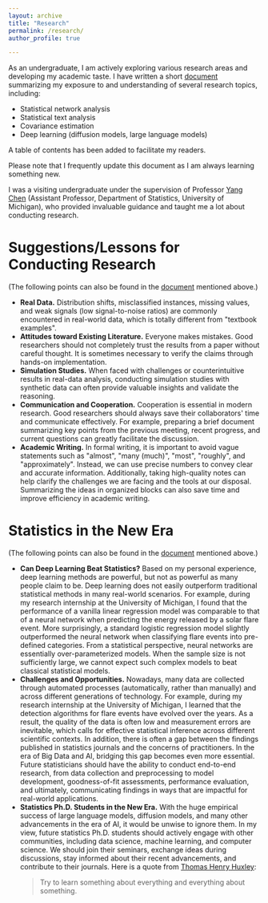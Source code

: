 ```yaml
---
layout: archive
title: "Research"
permalink: /research/
author_profile: true

---
```


As an undergraduate, I am actively exploring various research areas and developing my academic taste. I have written a short <a href="https://jacktangsy.github.io/files/Understanding_of_Research_SiyuanTang.pdf" target="_blank">document</a> summarizing my exposure to and understanding of several research topics, including:

- Statistical network analysis
- Statistical text analysis
- Covariance estimation
- Deep learning (diffusion models, large language models)

A table of contents has been added to facilitate my readers.

Please note that I frequently update this document as I am always learning something new.

I was a visiting undergraduate under the supervision of Professor <a href="https://yangchenfunstatistics.github.io/yangchen.github.io//" target="_blank">Yang Chen</a> (Assistant Professor, Department of Statistics, University of Michigan), who provided invaluable guidance and taught me a lot about conducting research.

Suggestions/Lessons for Conducting Research
====
(The following points can also be found in the <a href="https://jacktangsy.github.io/files/Understanding_of_Research_SiyuanTang.pdf" target="_blank">document</a> mentioned above.)

- **Real Data.** Distribution shifts, misclassified instances, missing values, and weak signals (low signal-to-noise ratios) are commonly encountered in real-world data, which is totally different from "textbook examples".
- **Attitudes toward Existing Literature.** Everyone makes mistakes. Good researchers should not completely trust the results from a paper without careful thought. It is sometimes necessary to verify the claims through hands-on implementation.
- **Simulation Studies.** When faced with challenges or counterintuitive results in real-data analysis, conducting simulation studies with synthetic data can often provide valuable insights and validate the reasoning.
- **Communication and Cooperation.** Cooperation is essential in modern research. Good researchers should always save their collaborators' time and communicate effectively. For example, preparing a brief document summarizing key points from the previous meeting, recent progress, and current questions can greatly facilitate the discussion.
- **Academic Writing.** In formal writing, it is important to avoid vague statements such as "almost", "many (much)", "most", "roughly", and "approximately". Instead, we can use precise numbers to convey clear and accurate information. Additionally, taking high-quality notes can help clarify the challenges we are facing and the tools at our disposal. Summarizing the ideas in organized blocks can also save time and improve efficiency in academic writing.

Statistics in the New Era
====
(The following points can also be found in the <a href="https://jacktangsy.github.io/files/Understanding_of_Research_SiyuanTang.pdf" target="_blank">document</a> mentioned above.)

- **Can Deep Learning Beat Statistics?** Based on my personal experience, deep learning methods are powerful, but not as powerful as many people claim to be. Deep learning does not easily outperform traditional statistical methods in many real-world scenarios. For example, during my research internship at the University of Michigan, I found that the performance of a vanilla linear regression model was comparable to that of a neural network when predicting the energy released by a solar flare event. More surprisingly, a standard logistic regression model slightly outperformed the neural network when classifying flare events into pre-defined categories. From a statistical perspective, neural networks are essentially over-parameterized models. When the sample size is not sufficiently large, we cannot expect such complex models to beat classical statistical models.
- **Challenges and Opportunities.** Nowadays, many data are collected through automated processes (automatically, rather than manually) and across different generations of technology. For example, during my research internship at the University of Michigan, I learned that the detection algorithms for flare events have evolved over the years. As a result, the quality of the data is often low and measurement errors are inevitable, which calls for effective statistical inference across different scientific contexts. In addition, there is often a gap between the findings published in statistics journals and the concerns of practitioners. In the era of Big Data and AI, bridging this gap becomes even more essential. Future statisticians should have the ability to conduct end-to-end research, from data collection and preprocessing to model development, goodness-of-fit assessments, performance evaluation, and ultimately, communicating findings in ways that are impactful for real-world applications.
- **Statistics Ph.D. Students in the New Era.** With the huge empirical success of large language models, diffusion models, and many other advancements in the era of AI, it would be unwise to ignore them. In my view, future statistics Ph.D. students should actively engage with other communities, including data science, machine learning, and computer science. We should join their seminars, exchange ideas during discussions, stay informed about their recent advancements, and contribute to their journals. Here is a quote from <a href="https://en.wikipedia.org/wiki/Thomas_Henry_Huxley" target="_blank">Thomas Henry Huxley</a>:
  > Try to learn something about everything and everything about something.
